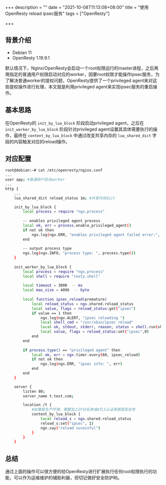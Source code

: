 +++
description = ""
date = "2021-10-08T11:13:08+08:00"
title = "使用OpenResty reload ipsec服务"
tags = ["OpenResty"]

+++

## 背景介绍

- Debian 11
- OpenResty 1.19.9.1

默认情况下，Nginx/OpenResty会启动一个root权限运行的master进程，之后再用指定的普通用户权限启动对应的worker，因要root权限才能操作ipsec服务，为了解决普通worker的提权问题，OpenResty提供了一个privileged agent来对这些提权操作进行处理，本文就是利用privileged agent来实现ipsec服务的重启操作。

## 基本思路

在OpenResty的 `init_by_lua_block` 阶段启动privileged agent，之后在 `init_worker_by_lua_block` 阶段针对privileged agent设置其具体需要执行的操作，最终在 `content_by_lua_block` 中通过改变共享内存的 `lua_shared_dict` 字段的内容触发对应的reload操作。

## 对应配置

```sh
root@debian:~# cat /etc/openresty/nginx.conf
...
user app; #普通用户启动worker
...
http {
    ...
    lua_shared_dict reload_status 1m; #共享内存dict

	init_by_lua_block {
	    local process = require "ngx.process"
	
	    -- enables privileged agent process
	    local ok, err = process.enable_privileged_agent()
	    if not ok then
	        ngx.log(ngx.ERR, "enables privileged agent failed error:", err)
	    end
	
	    -- output process type
	    ngx.log(ngx.INFO, "process type: ", process.type())
	}
	
	init_worker_by_lua_block {
	    local process = require "ngx.process"
	    local shell = require "resty.shell"
	
	    local timeout = 3000  -- ms
	    local max_size = 4096  -- byte
	
	    local function ipsec_reload(premature)
	        local reload_status = ngx.shared.reload_status
	        local value, flags = reload_status:get("ipsec")
	        if value == 1 then
	            ngx.log(ngx.ALERT, "ipsec reloading ")
	            local shell_cmd = "/usr/sbin/ipsec reload"
	            local ok, stdout, stderr, reason, status = shell.run(shell_cmd, nil, timeout, max_size)
	            local value, flags = reload_status:set("ipsec",0)
	        end
	    end
	
	    if process.type() == "privileged agent" then
	        local ok, err = ngx.timer.every(60, ipsec_reload)
	        if not ok then
	            ngx.log(ngx.ERR, "ipsec info: ", err)
	        end
	    end
	}

    server {
        listen 80;
        server_name t.test.com;

    	location /t {
    		#如果是生产环境，需要加上IP白名单或mTLS认证来提高安全性
    	    content_by_lua_block {
    	        local reload_s = ngx.shared.reload_status
    	        reload_s:set("ipsec", 1)
    	        ngx.say("reload sucessful")
    	    }
    	}
	}
```

## 总结

通过上面的操作可以很方便的给OpenResty进行扩展执行任何root权限执行的功能，可以作为运维维护的辅助利器，但切记做好安全防护哟。
